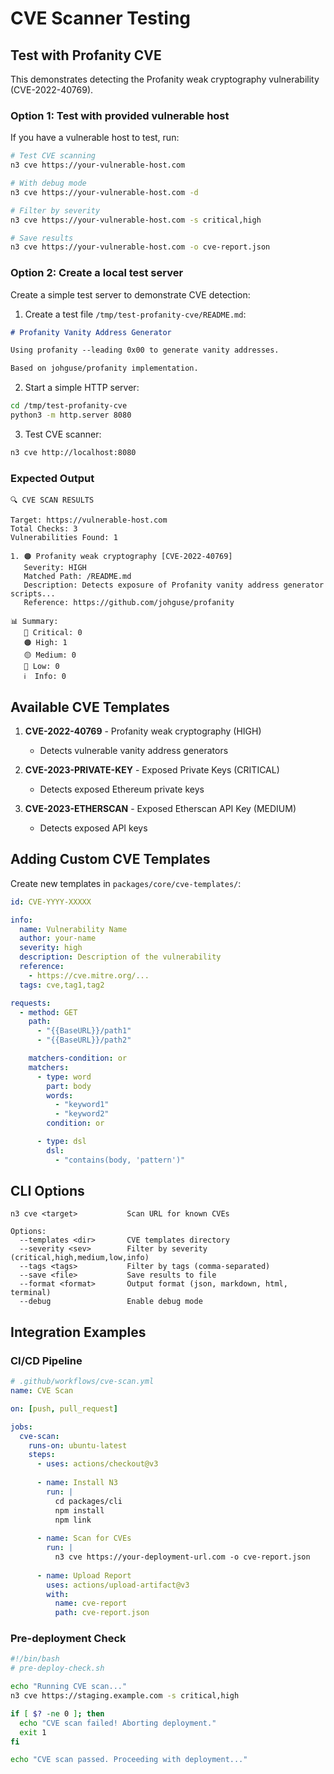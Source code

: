 # CVE Scanner Testing

## Test with Profanity CVE

This demonstrates detecting the Profanity weak cryptography vulnerability (CVE-2022-40769).

### Option 1: Test with provided vulnerable host

If you have a vulnerable host to test, run:

```bash
# Test CVE scanning
n3 cve https://your-vulnerable-host.com

# With debug mode
n3 cve https://your-vulnerable-host.com -d

# Filter by severity
n3 cve https://your-vulnerable-host.com -s critical,high

# Save results
n3 cve https://your-vulnerable-host.com -o cve-report.json
```

### Option 2: Create a local test server

Create a simple test server to demonstrate CVE detection:

1. Create a test file `/tmp/test-profanity-cve/README.md`:
```markdown
# Profanity Vanity Address Generator

Using profanity --leading 0x00 to generate vanity addresses.

Based on johguse/profanity implementation.
```

2. Start a simple HTTP server:
```bash
cd /tmp/test-profanity-cve
python3 -m http.server 8080
```

3. Test CVE scanner:
```bash
n3 cve http://localhost:8080
```

### Expected Output

```
🔍 CVE SCAN RESULTS

Target: https://vulnerable-host.com
Total Checks: 3
Vulnerabilities Found: 1

1. 🟠 Profanity weak cryptography [CVE-2022-40769]
   Severity: HIGH
   Matched Path: /README.md
   Description: Detects exposure of Profanity vanity address generator scripts...
   Reference: https://github.com/johguse/profanity

📊 Summary:
   🔴 Critical: 0
   🟠 High: 1
   🟡 Medium: 0
   🔵 Low: 0
   ℹ️  Info: 0
```

## Available CVE Templates

1. **CVE-2022-40769** - Profanity weak cryptography (HIGH)
   - Detects vulnerable vanity address generators
   
2. **CVE-2023-PRIVATE-KEY** - Exposed Private Keys (CRITICAL)
   - Detects exposed Ethereum private keys
   
3. **CVE-2023-ETHERSCAN** - Exposed Etherscan API Key (MEDIUM)
   - Detects exposed API keys

## Adding Custom CVE Templates

Create new templates in `packages/core/cve-templates/`:

```yaml
id: CVE-YYYY-XXXXX

info:
  name: Vulnerability Name
  author: your-name
  severity: high
  description: Description of the vulnerability
  reference:
    - https://cve.mitre.org/...
  tags: cve,tag1,tag2

requests:
  - method: GET
    path:
      - "{{BaseURL}}/path1"
      - "{{BaseURL}}/path2"

    matchers-condition: or
    matchers:
      - type: word
        part: body
        words:
          - "keyword1"
          - "keyword2"
        condition: or

      - type: dsl
        dsl:
          - "contains(body, 'pattern')"
```

## CLI Options

```
n3 cve <target>           Scan URL for known CVEs

Options:
  --templates <dir>       CVE templates directory
  --severity <sev>        Filter by severity (critical,high,medium,low,info)
  --tags <tags>           Filter by tags (comma-separated)
  --save <file>           Save results to file
  --format <format>       Output format (json, markdown, html, terminal)
  --debug                 Enable debug mode
```

## Integration Examples

### CI/CD Pipeline

```yaml
# .github/workflows/cve-scan.yml
name: CVE Scan

on: [push, pull_request]

jobs:
  cve-scan:
    runs-on: ubuntu-latest
    steps:
      - uses: actions/checkout@v3
      
      - name: Install N3
        run: |
          cd packages/cli
          npm install
          npm link
      
      - name: Scan for CVEs
        run: |
          n3 cve https://your-deployment-url.com -o cve-report.json
      
      - name: Upload Report
        uses: actions/upload-artifact@v3
        with:
          name: cve-report
          path: cve-report.json
```

### Pre-deployment Check

```bash
#!/bin/bash
# pre-deploy-check.sh

echo "Running CVE scan..."
n3 cve https://staging.example.com -s critical,high

if [ $? -ne 0 ]; then
  echo "CVE scan failed! Aborting deployment."
  exit 1
fi

echo "CVE scan passed. Proceeding with deployment..."
```
